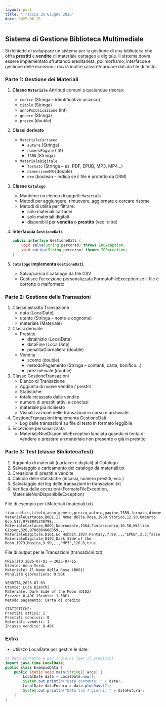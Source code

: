 ```yaml
---
layout: post
title: "Traccia 26 Giugno 2025"
date: 2025-06-26
---
```


## Sistema di Gestione Biblioteca Multimediale

Si richiede di sviluppare un sistema per la gestione di una biblioteca che offra **prestiti** e **vendite** di materiale cartageo e digitale.
Il sistema dovrà essere implementato sfruttando ereditarietà, polimorfismo, interfacce e gestione delle eccezioni; dovrà inoltre salvare/caricare dati da file di testo.

### Parte 1: Gestione dei Materiali

1. **Classe `Materiale`**
   Attributi comuni a qualunque risorsa:
   - `codice` (Stringa – identificativo univoco)
   - `titolo` (Stringa)
   - `annoPubblicazione` (int)
   - `genere` (Stringa)
   - `prezzo` (double)

2. **Classi derivate**
   - `MaterialeCartaceo`
     - `autore` (Stringa)
     - `numeroPagine` (int)
     - `ISBN` (Stringa)
   - `MaterialeDigitale`
     - `formato` (Stringa – es. PDF, EPUB, MP3, MP4…)
     - `dimensioneMB` (double)
     - `drm` (boolean – indica se il file è protetto da DRM)

3. **Classe `Catalogo`**
   - Mantiene un elenco di oggetti `Materiale`
   - Metodi per aggiungere, rimuovere, aggiornare e cercare risorse
   - Metodi di utilità per filtrare:
     - solo materiali cartacei
     - solo materiali digitali
     - disponibili per **vendita** o **prestito** (vedi oltre)

4. **Interfaccia `GestioneDati`**

   ```java
   public interface GestioneDati {
       void salva(String percorso) throws IOException;
       void carica(String percorso) throws IOException;
   }
    ```

5. **`Catalogo` implementa `GestioneDati`**
    - Salva/carica il catalogo da file CSV
    - Gestisce l’eccezione personalizzata FormatoFileException se il file è corrotto o malformato

### Parte 2: Gestione delle Transazioni

 1. Classe astratta Transazione
    - data (LocalDate)
    - utente (Stringa – nome e cognome)
    - materiale (Materiale)
 2. Classi derivate
    - Prestito
        - dataInizio (LocalDate)
        - dataFine (LocalDate)
        - penalitaGiornaliera (double)
    - Vendita
        - sconto (double)
        - metodoPagamento (Stringa – contanti, carta, bonifico…)
        - prezzoFinale (double)
 3. Classe GestioneTransazioni
    - Elenco di Transazione
    - Aggiunta di nuove vendite / prestiti
    - Statistiche:
    - totale incassato dalle vendite
    - numero di prestiti attivi e conclusi
    - materiale più richiesto
    - Visualizzazione delle transazioni in corso e archiviate
 4. GestioneTransazioni implementa GestioneDati
    - Log delle transazioni su file di testo in formato leggibile
 5. Eccezione personalizzata
    - MaterialeNonDisponibileException lanciata quando si tenta di vendere o prestare un materiale non presente o già in prestito

### Parte 3: Test (classe BibliotecaTest)

 1. Aggiunta di materiali (cartacei e digitali) al Catalogo
 2. Salvataggio e caricamento del catalogo da materiali.txt
 3. Creazione di prestiti e vendite
 4. Calcolo delle statistiche (incassi, numero prestiti, ecc.)
 5. Salvataggio dei log delle transazioni in transazioni.txt
 6. Verifica delle eccezioni (FormatoFileException, MaterialeNonDisponibileException)

File di esempio per i Materiali (materiali.txt)

```text
tipo,codice,titolo,anno,genere,prezzo,autore,pagine,ISBN,formato,dimensione,drm
MaterialeCartaceo,B001,Il Nome della Rosa,1980,Storico,12.90,Umberto Eco,512,9788845240798,,,
MaterialeCartaceo,B002,Neuromante,1984,Fantascienza,10.50,William Gibson,320,9788804668359,,,
MaterialeDigitale,D101,Lo Hobbit,1937,Fantasy,7.99,,,,"EPUB",2.3,false
MaterialeDigitale,D102,Dark Side of the Moon,1973,Musica,9.99,,,,"MP3",120.0,true
```

File di output per le Transazioni (transazioni.txt)

```text
PRESTITO,2025-07-01 → 2025-07-15
Utente: Anna Verdi
Materiale: Il Nome della Rosa (B001)
Penalità giornaliera: 0.50€

VENDITA,2025-07-03
Utente: Luca Bianchi
Materiale: Dark Side of the Moon (D102)
Prezzo: 8.49€ (Sconto: 1.50€)
Metodo pagamento: Carta di credito

STATISTICHE:
Prestiti attivi: 1
Prestiti conclusi: 0
Materiali venduti: 1
Incasso vendite: 8.49€
```

### Extra

- Utilizzo LocalDate per gestire le date:

```java
// Data corrente e piu 7 giorni (per il prestito)
import java.time.LocalDate;
public class EsempioData {
    public static void main(String[] args) {
        LocalDate data = LocalDate.now();
        System.out.println("Data corrente: " + data);
        LocalDate dataFutura = data.plusDays(7);
        System.out.println("Data tra 7 giorni: " + dataFutura);
    }
}
```

